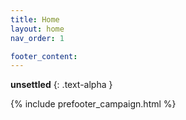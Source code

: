 ```yaml
---
title: Home
layout: home
nav_order: 1

footer_content:
---
```


**unsettled**
{: .text-alpha }


{% include prefooter_campaign.html %}
